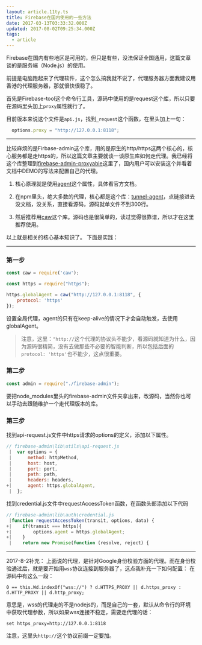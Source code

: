 ```yaml
---
layout: article.11ty.ts
title: Firebase在国内使用的一些方法
date: 2017-03-13T03:33:32.000Z
updated: 2017-08-02T09:25:34.000Z
tags:
  - article
---
```


Firebase在国内有些地区是可用的，但只是有些，没法保证全国通用，这篇文章谈的是服务端（Node.js）的使用。

前提是电脑跑起来了代理软件，这个怎么搞我就不说了，代理服务器方面我建议用香港的代理服务器，那就很快很稳了。

首先是Firebase-tool这个命令行工具，源码中使用的是request这个库，所以只要在源码里头加上`proxy`属性就行了。

目前版本来说这个文件是`api.js`，找到`_request`这个函数，在里头加上一句：
```js
  options.proxy = "http://127.0.0.1:8118";
```

--------

比较麻烦的是Firbase-admin这个库，用的是原生的http/https这两个核心的，核心服务都是走https的，所以这篇文章主要就谈一谈原生库如何走代理。我已经将这个库整理到[firebase-admin-proxyable](https://github.com/Gaubee/firebase-admin-proxyable)这里了，国内用户可以安装这个并看着文档中DEMO的写法来配置自己的代理。

1. 核心原理就是使用[agent](https://nodejs.org/api/http.html#http_class_http_agent)这个属性，具体看官方文档。

2. 在npm里头，绝大多数的代理，核心都是这个库：[tunnel-agent](https://www.npmjs.com/package/tunnel-agent)，点链接进去没文档，没关系，直接看源码，源码就单文件不到300行。

3. 然后推荐用[caw](https://www.npmjs.com/package/caw)这个库。源码也是很简单的，读过觉得很靠谱，所以才在这里推荐使用。

以上就是相关的核心基本知识了。
下面是实践：

-----

### 第一步
```js
const caw = require('caw');

const https = require("https");

https.globalAgent = caw("http://127.0.0.1:8118", {
	protocol: 'https'
});
```
设置全局代理，agent的只有在keep-alive的情况下才会自动触发，去使用globalAgent。
> 注意，这里：`"http://`这个代理的协议头不能少，看源码就知道为什么，因为源码很精简，没有去做那些不必要的智能判断，所以包括后面的`protocol: 'https'`也不能少，这点很重要。

### 第二步

```js
const admin = require("./firebase-admin");
```
要把node_modules里头的firebase-admin文件夹拿出来，改源码，当然你也可以手动去跟随维护一个走代理版本的库。

### 第三步

找到api-request.js文件中https请求的options的定义，添加以下属性。
```js
// firebase-admin\lib\utils\api-request.js
 |  var options = {
 |      method: httpMethod,
 |      host: host,
 |      port: port,
 |      path: path,
 |      headers: headers,
+|      agent: https.globalAgent,
 |  };
```

找到credential.js文件中requestAccessToken函数，在函数头部添加以下代码
```js
// firebase-admin\lib\auth\credential.js
 |function requestAccessToken(transit, options, data) {
+|    if(transit === https){
+|        options.agent = https.globalAgent;
+|    }
 |    return new Promise(function (resolve, reject) {
```

--------------

2017-8-2补充：
上面说的代理，是针对Google身份校验方面的代理。而在身份校验通过后，就是要开始用`wss`协议连接到服务器了，这点我补充一下如何配置：
在源码中有这么一段：
```
0 == this.Wd.indexOf("wss://") ? d.HTTPS_PROXY || d.https_proxy : d.HTTP_PROXY || d.http_proxy;
```
意思是，wss的代理走的不是nodejs的，而是自己的一套，默认从命令行的环境中获取代理参数，所以如果wss连接不稳定，需要走代理的话：
```
set https_proxy=http://127.0.0.1:8118
```
注意，这里头`http://`这个协议前缀一定要加。
